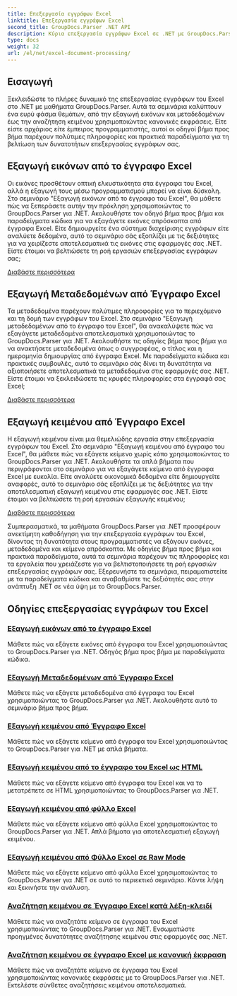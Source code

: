 ```yaml
---
title: Επεξεργασία εγγράφων Excel
linktitle: Επεξεργασία εγγράφων Excel
second_title: GroupDocs.Parser .NET API
description: Κύρια επεξεργασία εγγράφων Excel σε .NET με GroupDocs.Parser. Μάθετε να εξάγετε εικόνες, μεταδεδομένα και κείμενο αποτελεσματικά με οδηγούς βήμα προς βήμα.
type: docs
weight: 32
url: /el/net/excel-document-processing/
---
```

## Εισαγωγή

Ξεκλειδώστε το πλήρες δυναμικό της επεξεργασίας εγγράφων του Excel στο .NET με μαθήματα GroupDocs.Parser. Αυτά τα σεμινάρια καλύπτουν ένα ευρύ φάσμα θεμάτων, από την εξαγωγή εικόνων και μεταδεδομένων έως την αναζήτηση κειμένου χρησιμοποιώντας κανονικές εκφράσεις. Είτε είστε αρχάριος είτε έμπειρος προγραμματιστής, αυτοί οι οδηγοί βήμα προς βήμα παρέχουν πολύτιμες πληροφορίες και πρακτικά παραδείγματα για τη βελτίωση των δυνατοτήτων επεξεργασίας εγγράφων σας.

## Εξαγωγή εικόνων από το έγγραφο Excel

Οι εικόνες προσθέτουν οπτική ελκυστικότητα στα έγγραφα του Excel, αλλά η εξαγωγή τους μέσω προγραμματισμού μπορεί να είναι δύσκολη. Στο σεμινάριο "Εξαγωγή εικόνων από το έγγραφο του Excel", θα μάθετε πώς να ξεπεράσετε αυτήν την πρόκληση χρησιμοποιώντας το GroupDocs.Parser για .NET. Ακολουθήστε τον οδηγό βήμα προς βήμα και παραδείγματα κώδικα για να εξαγάγετε εικόνες απρόσκοπτα από έγγραφα Excel. Είτε δημιουργείτε ένα σύστημα διαχείρισης εγγράφων είτε αναλύετε δεδομένα, αυτό το σεμινάριο σάς εξοπλίζει με τις δεξιότητες για να χειρίζεστε αποτελεσματικά τις εικόνες στις εφαρμογές σας .NET. Είστε έτοιμοι να βελτιώσετε τη ροή εργασιών επεξεργασίας εγγράφων σας;

[Διαβάστε περισσότερα](./extract-images-from-excel-document/)

## Εξαγωγή Μεταδεδομένων από Έγγραφο Excel

Τα μεταδεδομένα παρέχουν πολύτιμες πληροφορίες για το περιεχόμενο και τη δομή των εγγράφων του Excel. Στο σεμινάριο "Εξαγωγή μεταδεδομένων από το έγγραφο του Excel", θα ανακαλύψετε πώς να εξαγάγετε μεταδεδομένα αποτελεσματικά χρησιμοποιώντας το GroupDocs.Parser για .NET. Ακολουθήστε τις οδηγίες βήμα προς βήμα για να ανακτήσετε μεταδεδομένα όπως ο συγγραφέας, ο τίτλος και η ημερομηνία δημιουργίας από έγγραφα Excel. Με παραδείγματα κώδικα και πρακτικές συμβουλές, αυτό το σεμινάριο σάς δίνει τη δυνατότητα να αξιοποιήσετε αποτελεσματικά τα μεταδεδομένα στις εφαρμογές σας .NET. Είστε έτοιμοι να ξεκλειδώσετε τις κρυφές πληροφορίες στα έγγραφά σας Excel;

[Διαβάστε περισσότερα](./extract-metadata-from-excel-document/)

## Εξαγωγή κειμένου από Έγγραφο Excel

Η εξαγωγή κειμένου είναι μια θεμελιώδης εργασία στην επεξεργασία εγγράφων του Excel. Στο σεμινάριο "Εξαγωγή κειμένου από έγγραφο του Excel", θα μάθετε πώς να εξάγετε κείμενο χωρίς κόπο χρησιμοποιώντας το GroupDocs.Parser για .NET. Ακολουθήστε τα απλά βήματα που περιγράφονται στο σεμινάριο για να εξαγάγετε κείμενο από έγγραφα Excel με ευκολία. Είτε αναλύετε οικονομικά δεδομένα είτε δημιουργείτε αναφορές, αυτό το σεμινάριο σάς εξοπλίζει με τις δεξιότητες για την αποτελεσματική εξαγωγή κειμένου στις εφαρμογές σας .NET. Είστε έτοιμοι να βελτιώσετε τη ροή εργασιών εξαγωγής κειμένου;

[Διαβάστε περισσότερα](./extract-text-from-excel-document/)

Συμπερασματικά, τα μαθήματα GroupDocs.Parser για .NET προσφέρουν ανεκτίμητη καθοδήγηση για την επεξεργασία εγγράφων του Excel, δίνοντας τη δυνατότητα στους προγραμματιστές να εξάγουν εικόνες, μεταδεδομένα και κείμενο απρόσκοπτα. Με οδηγίες βήμα προς βήμα και πρακτικά παραδείγματα, αυτά τα σεμινάρια παρέχουν τις πληροφορίες και τα εργαλεία που χρειάζεστε για να βελτιστοποιήσετε τη ροή εργασιών επεξεργασίας εγγράφων σας. Εξερευνήστε τα σεμινάρια, πειραματιστείτε με τα παραδείγματα κώδικα και αναβαθμίστε τις δεξιότητές σας στην ανάπτυξη .NET σε νέα ύψη με το GroupDocs.Parser.
## Οδηγίες επεξεργασίας εγγράφων του Excel
### [Εξαγωγή εικόνων από το έγγραφο Excel](./extract-images-from-excel-document/)
Μάθετε πώς να εξάγετε εικόνες από έγγραφα του Excel χρησιμοποιώντας το GroupDocs.Parser για .NET. Οδηγός βήμα προς βήμα με παραδείγματα κώδικα.
### [Εξαγωγή Μεταδεδομένων από Έγγραφο Excel](./extract-metadata-from-excel-document/)
Μάθετε πώς να εξάγετε μεταδεδομένα από έγγραφα του Excel χρησιμοποιώντας το GroupDocs.Parser για .NET. Ακολουθήστε αυτό το σεμινάριο βήμα προς βήμα.
### [Εξαγωγή κειμένου από Έγγραφο Excel](./extract-text-from-excel-document/)
Μάθετε πώς να εξάγετε κείμενο από έγγραφα του Excel χρησιμοποιώντας το GroupDocs.Parser για .NET με απλά βήματα.
### [Εξαγωγή κειμένου από το έγγραφο του Excel ως HTML](./extract-text-from-excel-document-as-html/)
Μάθετε πώς να εξάγετε κείμενο από έγγραφα του Excel και να το μετατρέπετε σε HTML χρησιμοποιώντας το GroupDocs.Parser για .NET.
### [Εξαγωγή κειμένου από φύλλο Excel](./extract-text-from-excel-sheet/)
Μάθετε πώς να εξάγετε κείμενο από φύλλα Excel χρησιμοποιώντας το GroupDocs.Parser για .NET. Απλά βήματα για αποτελεσματική εξαγωγή κειμένου.
### [Εξαγωγή κειμένου από Φύλλο Excel σε Raw Mode](./extract-text-from-excel-sheet-in-raw-mode/)
Μάθετε πώς να εξάγετε κείμενο από φύλλα Excel χρησιμοποιώντας το GroupDocs.Parser για .NET σε αυτό το περιεκτικό σεμινάριο. Κάντε λήψη και ξεκινήστε την ανάλυση.
### [Αναζήτηση κειμένου σε Έγγραφο Excel κατά λέξη-κλειδί](./search-text-in-excel-document-by-keyword/)
Μάθετε πώς να αναζητάτε κείμενο σε έγγραφα του Excel χρησιμοποιώντας το GroupDocs.Parser για .NET. Ενσωματώστε προηγμένες δυνατότητες αναζήτησης κειμένου στις εφαρμογές σας .NET.
### [Αναζήτηση κειμένου σε έγγραφο Excel με κανονική έκφραση](./search-text-in-excel-document-by-regular-expression/)
Μάθετε πώς να αναζητάτε κείμενο σε έγγραφα του Excel χρησιμοποιώντας κανονικές εκφράσεις με το GroupDocs.Parser για .NET. Εκτελέστε σύνθετες αναζητήσεις κειμένου αποτελεσματικά.